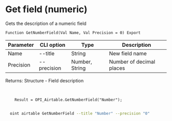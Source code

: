 ﻿---
sidebar_position: 4
---

# Get field (numeric)
 Gets the description of a numeric field



`Function GetNumberField(Val Name, Val Precision = 0) Export`

  | Parameter | CLI option | Type | Description |
  |-|-|-|-|
  | Name | --title | String | New field name |
  | Precision | --precision | Number, String | Number of decimal places |

  
  Returns:  Structure - Field description

<br/>




```bsl title="Code example"
    Result = OPI_Airtable.GetNumberField("Number");
```



```sh title="CLI command example"
    
  oint airtable GetNumberField --title "Number" --precision "0"

```

```json title="Result"

```
